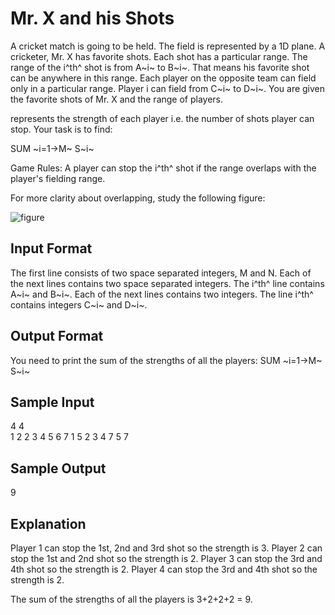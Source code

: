 # Mr. X and his Shots

A cricket match is going to be held. The field is represented by a 1D plane. A cricketer, Mr. X has favorite shots. Each shot has a particular range. The range of the i^th^ shot is from A~i~ to B~i~. That means his favorite shot can be anywhere in this range. Each player on the opposite team can field only in a particular range. Player i can field from C~i~ to D~i~. You are given the favorite shots of Mr. X and the range of players.

represents the strength of each player i.e. the number of shots player can stop.
Your task is to find:

SUM ~i=1->M~ S~i~

Game Rules: A player can stop the i^th^ shot if the range overlaps with the player's fielding range.

For more clarity about overlapping, study the following figure:

![figure](https://s3.amazonaws.com/hr-challenge-images/8943/1441719277-9d9c50f731-L.png)

## Input Format

The first line consists of two space separated integers, M and N.
Each of the next lines contains two space separated integers. The i^th^ line contains A~i~ and B~i~.
Each of the next lines contains two integers. The line i^th^ contains integers C~i~ and D~i~.

## Output Format

You need to print the sum of the strengths of all the players: SUM ~i=1->M~ S~i~

## Sample Input

4 4                
1 2 
2 3
4 5
6 7
1 5
2 3
4 7
5 7   

## Sample Output

9

## Explanation

Player 1 can stop the 1st, 2nd and 3rd shot so the strength is 3.
Player 2 can stop the 1st and 2nd shot so the strength is 2.
Player 3 can stop the 3rd and 4th shot so the strength is 2.
Player 4 can stop the 3rd and 4th shot so the strength is 2.

The sum of the strengths of all the players is 3+2+2+2 = 9.
